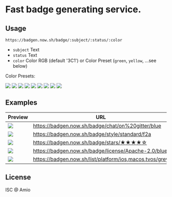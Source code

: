 # Fast badge generating service.

## Usage

`https://badgen.now.sh/badge/:subject/:status/:color`

- `subject` Text
- `status` Text
- `color` Color RGB (default '3C1') or Color Preset (`green`, `yellow`, ...see below)

Color Presets:

![](https://badgen.now.sh/badge/color/green/green)
![](https://badgen.now.sh/badge/color/yellow/yellow)
![](https://badgen.now.sh/badge/color/orange/orange)
![](https://badgen.now.sh/badge/color/red/red)
![](https://badgen.now.sh/badge/color/pink/pink)
![](https://badgen.now.sh/badge/color/purple/purple)
![](https://badgen.now.sh/badge/color/blue/blue)
![](https://badgen.now.sh/badge/color/grey/grey)
![](https://badgen.now.sh/badge/color/black/black)

## Examples

| Preview | URL |
| --- | --- |
|![](https://badgen.now.sh/badge/chat/on%20gitter/blue) | https://badgen.now.sh/badge/chat/on%20gitter/blue |
|![](https://badgen.now.sh/badge/style/standard/f2a) | https://badgen.now.sh/badge/style/standard/f2a |
|![](https://badgen.now.sh/badge/stars/★★★★☆) | https://badgen.now.sh/badge/stars/★★★★☆ |
|![](https://badgen.now.sh/badge/license/Apache-2.0/blue) | https://badgen.now.sh/badge/license/Apache-2.0/blue |
|![](https://badgen.now.sh/list/platform/ios,macos,tvos/grey) | https://badgen.now.sh/list/platform/ios,macos,tvos/grey |

## License

ISC @ Amio

[npm-badge]: https://img.shields.io/npm/v/badgen.svg
[npm-link]: https://www.npmjs.com/package/badgen
[pp-badge]: https://packagephobia.now.sh/badge?p=badgen
[pp-link]: https://packagephobia.now.sh/result?p=badgen
